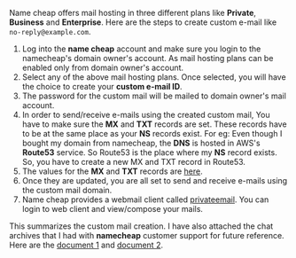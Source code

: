 Name cheap offers mail hosting in three different plans like **Private**, **Business** and **Enterprise**. Here are the steps to create custom e-mail like `no-reply@example.com`.

1. Log into the **name cheap** account and make sure you login to the namecheap's domain owner's account. As mail hosting plans can be enabled only from domain owner's account.
2. Select any of the above mail hosting plans. Once selected, you will have the choice to create your **custom e-mail ID**.
3. The password for the custom mail will be mailed to domain owner's mail account.
4. In order to send/receive e-mails using the created custom mail, You have to make sure the **MX** and **TXT** records are set. These records have to be at the same place as your **NS** records exist. For eg: Even though I bought my domain from namecheap, the **DNS** is hosted in AWS's **Route53** service. So Route53 is the place where my **NS** record exists. So, you have to create a new MX and TXT record in Route53.
5. The values for the **MX** and **TXT** records are [here](https://www.namecheap.com/support/knowledgebase/article.aspx/1340).
6. Once they are updated, you are all set to send and receive e-mails using the custom mail domain.
7. Name cheap provides a webmail client called [privateemail](https://privateemail.com). You can login to web client and view/compose your mails.

This summarizes the custom mail creation. I have also attached the chat archives that I had with **namecheap** customer support for future reference. Here are the [document 1](https://s3-ap-northeast-1.amazonaws.com/nj2jp-technical-documents/Namecheap.pdf) and [document 2](https://s3-ap-northeast-1.amazonaws.com/nj2jp-technical-documents/%5BPrivate-Email%5DNamecheap.pdf).
